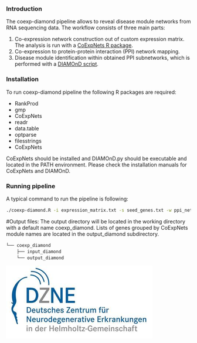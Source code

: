 ### Introduction
The coexp-diamond pipeline allows to reveal disease module networks from RNA sequencing data. The workflow consists of three main parts:
1.   Co-expression network construction out of custom expression matrix. The analysis is run with a [CoExpNets R package](https://github.com/juanbot/CoExpNets).
2.   Co-expression to protein-protein interaction (PPI) network mapping.
3.   Disease module identification within obtained PPI subnetworks, which is performed with a [DIAMOnD script](https://github.com/dinaghiassian/DIAMOnD). 

### Installation
To run coexp-diamond pipeline the following R packages are required:
* RankProd
* gmp
* CoExpNets
* readr
* data.table
* optparse
* filesstrings
* CoExpNets

CoExpNets should be installed and DIAMOnD.py should be executable and located in the PATH environment. Please check the installation manuals for CoExpNets and DIAMOnD. 

### Running pipeline
A typical command to run the pipeline is following:

```bash
./coexp-diamond.R -i expression_matrix.txt -s seed_genes.txt -w ppi_network.txt
```
#Output files:
The output directory will be located in the working directory with a default name coexp_diamond. Lists of genes grouped by CoExpNets module names are located in the output_diamond subdirectory.
```bash
└── coexp_diamond
    ├── input_diamond
    └── output_diamond
```

[![DZNE](dzne-logo.jpeg)](http://www.dzne.de)
